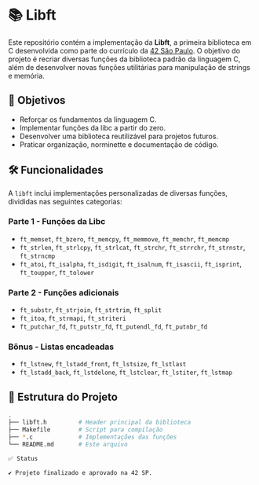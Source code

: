 # 📚 Libft

Este repositório contém a implementação da **Libft**, a primeira biblioteca em C desenvolvida como parte do currículo da [42 São Paulo](https://www.42sp.org.br/). 
O objetivo do projeto é recriar diversas funções da biblioteca padrão da linguagem C, além de desenvolver novas funções utilitárias para manipulação de strings e memória.

## 🚀 Objetivos

- Reforçar os fundamentos da linguagem C.
- Implementar funções da libc a partir do zero.
- Desenvolver uma biblioteca reutilizável para projetos futuros.
- Praticar organização, norminette e documentação de código.

## 🛠️ Funcionalidades

A `libft` inclui implementações personalizadas de diversas funções, divididas nas seguintes categorias:

### Parte 1 - Funções da Libc
- `ft_memset`, `ft_bzero`, `ft_memcpy`, `ft_memmove`, `ft_memchr`, `ft_memcmp`
- `ft_strlen`, `ft_strlcpy`, `ft_strlcat`, `ft_strchr`, `ft_strrchr`, `ft_strnstr`, `ft_strncmp`
- `ft_atoi`, `ft_isalpha`, `ft_isdigit`, `ft_isalnum`, `ft_isascii`, `ft_isprint`, `ft_toupper`, `ft_tolower`

### Parte 2 - Funções adicionais
- `ft_substr`, `ft_strjoin`, `ft_strtrim`, `ft_split`
- `ft_itoa`, `ft_strmapi`, `ft_striteri`
- `ft_putchar_fd`, `ft_putstr_fd`, `ft_putendl_fd`, `ft_putnbr_fd`

### Bônus - Listas encadeadas
- `ft_lstnew`, `ft_lstadd_front`, `ft_lstsize`, `ft_lstlast`
- `ft_lstadd_back`, `ft_lstdelone`, `ft_lstclear`, `ft_lstiter`, `ft_lstmap`

## 📁 Estrutura do Projeto

```bash
.
├── libft.h         # Header principal da biblioteca
├── Makefile        # Script para compilação
├── *.c             # Implementações das funções
└── README.md       # Este arquivo

✅ Status

✔️ Projeto finalizado e aprovado na 42 SP.
